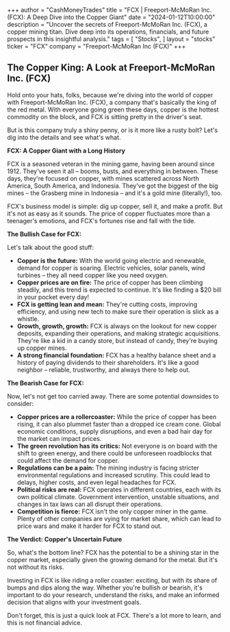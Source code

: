 +++
author = "CashMoneyTrades"
title = "FCX |  Freeport-McMoRan Inc. (FCX): A Deep Dive into the Copper Giant"
date = "2024-01-12T10:00:00"
description = "Uncover the secrets of Freeport-McMoRan Inc. (FCX), a copper mining titan. Dive deep into its operations, financials, and future prospects in this insightful analysis."
tags = [
"Stocks",
]
layout = "stocks"
ticker = "FCX"
company = "Freeport-McMoRan Inc (FCX)"
+++
        


## The Copper King: A Look at Freeport-McMoRan Inc. (FCX)

Hold onto your hats, folks, because we're diving into the world of copper with Freeport-McMoRan Inc. (FCX), a company that's basically the king of the red metal.  With everyone going green these days, copper is the hottest commodity on the block, and FCX is sitting pretty in the driver's seat. 

But is this company truly a shiny penny, or is it more like a rusty bolt? Let's dig into the details and see what's what.

**FCX: A Copper Giant with a Long History**

FCX is a seasoned veteran in the mining game, having been around since 1912. They've seen it all – booms, busts, and everything in between.  These days, they're focused on copper, with mines scattered across North America, South America, and Indonesia. They've got the biggest of the big mines – the Grasberg mine in Indonesia – and it's a gold mine (literally!), too.

FCX's business model is simple: dig up copper, sell it, and make a profit. But it's not as easy as it sounds. The price of copper fluctuates more than a teenager's emotions, and FCX's fortunes rise and fall with the tide. 

**The Bullish Case for FCX:**

Let's talk about the good stuff:

* **Copper is the future:**  With the world going electric and renewable, demand for copper is soaring. Electric vehicles, solar panels, wind turbines – they all need copper like you need oxygen.
* **Copper prices are on fire:** The price of copper has been climbing steadily, and this trend is expected to continue.  It's like finding a $20 bill in your pocket every day!
* **FCX is getting lean and mean:**  They're cutting costs, improving efficiency, and using new tech to make sure their operation is slick as a whistle. 
* **Growth, growth, growth:** FCX is always on the lookout for new copper deposits, expanding their operations, and making strategic acquisitions. They're like a kid in a candy store, but instead of candy, they're buying up copper mines. 
* **A strong financial foundation:**  FCX has a healthy balance sheet and a history of paying dividends to their shareholders. It's like a good neighbor – reliable, trustworthy, and always there to help out. 

**The Bearish Case for FCX:**

Now, let's not get too carried away. There are some potential downsides to consider:

* **Copper prices are a rollercoaster:** While the price of copper has been rising, it can also plummet faster than a dropped ice cream cone.  Global economic conditions, supply disruptions, and even a bad hair day for the market can impact prices.
* **The green revolution has its critics:**  Not everyone is on board with the shift to green energy, and there could be unforeseen roadblocks that could affect the demand for copper.
* **Regulations can be a pain:** The mining industry is facing stricter environmental regulations and increased scrutiny.  This could lead to delays, higher costs, and even legal headaches for FCX.
* **Political risks are real:**  FCX operates in different countries, each with its own political climate.  Government intervention, unstable situations, and changes in tax laws can all disrupt their operations. 
* **Competition is fierce:** FCX isn't the only copper miner in the game.  Plenty of other companies are vying for market share, which can lead to price wars and make it harder for FCX to stand out.

**The Verdict:  Copper's Uncertain Future**

So, what's the bottom line?  FCX has the potential to be a shining star in the copper market, especially given the growing demand for the metal. But it's not without its risks.   

Investing in FCX is like riding a roller coaster: exciting, but with its share of bumps and dips along the way. Whether you're bullish or bearish,  it's important to do your research, understand the risks, and make an informed decision that aligns with your investment goals. 

Don't forget, this is just a quick look at FCX. There's a lot more to learn, and this is not financial advice. 

        
